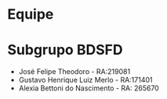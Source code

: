 # Equipe
# Subgrupo BDSFD

* José Felipe Theodoro - RA:219081
* Gustavo Henrique Luiz Merlo - RA:171401
* Alexia Bettoni do Nascimento - RA: 265670
